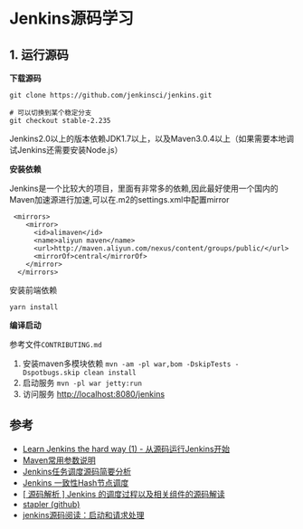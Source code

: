 # Jenkins源码学习

## 1. 运行源码

**下载源码**

```shell
git clone https://github.com/jenkinsci/jenkins.git

# 可以切换到某个稳定分支 
git checkout stable-2.235
```

Jenkins2.0以上的版本依赖JDK1.7以上，以及Maven3.0.4以上（如果需要本地调试Jenkins还需要安装Node.js）

**安装依赖**

Jenkins是一个比较大的项目，里面有非常多的依赖,因此最好使用一个国内的Maven加速源进行加速,可以在.m2的settings.xml中配置mirror

```
 <mirrors>
    <mirror>
      <id>alimaven</id>
      <name>aliyun maven</name>
      <url>http://maven.aliyun.com/nexus/content/groups/public/</url>
      <mirrorOf>central</mirrorOf>        
    </mirror>
  </mirrors>
```

安装前端依赖

```shell
yarn install
```

**编译启动**

参考文件`CONTRIBUTING.md`

1. 安装maven多模块依赖 `mvn -am -pl war,bom -DskipTests -Dspotbugs.skip clean install`
2. 启动服务 `mvn -pl war jetty:run`
3. 访问服务 [http://localhost:8080/jenkins](http://localhost:8080/jenkins)





## 参考

- [Learn Jenkins the hard way (1) - 从源码运行Jenkins开始](https://developer.aliyun.com/article/70440?spm=a2c6h.14164896.0.0.199a1859TSsIYV)
- [Maven常用参数说明](https://www.jianshu.com/p/25aff2bf6e56)
- [Jenkins任务调度源码简要分析](https://blog.csdn.net/qq_43509535/article/details/121030971)
- [Jenkins 一致性Hash节点调度](https://blog.csdn.net/west_609/article/details/103946448)
- [[ 源码解析 ] Jenkins 的调度过程以及相关组件的源码解读](https://nagle.top/2020/11/02/Jenkins-Queue-Arch.html)
- [stapler (github)](https://github.com/jenkinsci/stapler)
- [jenkins源码阅读：启动和请求处理](https://myzhan.github.io/post/jenkins-src-entry-point/)

